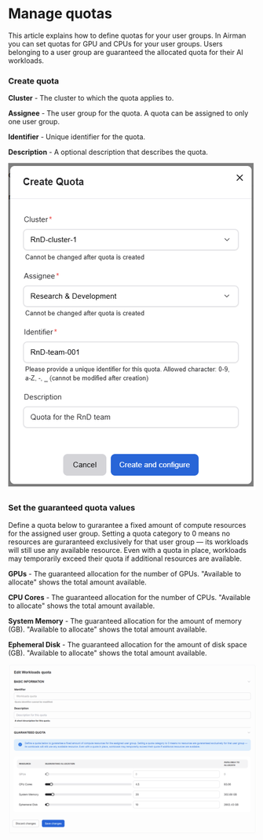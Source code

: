 # Manage quotas

This article explains how to define quotas for your user groups.
In Airman you can set quotas for GPU and CPUs for your user groups. Users belonging to a user group are guaranteed the allocated quota for their AI workloads.

### Create quota

**Cluster** - The cluster to which the quota applies to.

**Assignee** - The user group for the quota. A quota can be assigned to only one user group.

**Identifier** - Unique identifier for the quota.

**Description** - A optional description that describes the quota.

![A diagram of the clusters page.](./create-quota.png)

### Set the guaranteed quota values
Define a quota below to gurarantee a fixed amount of compute resources for the assigned user group. Setting a quota category to 0 means no resources are guraranteed exclusively for that user group — its workloads will still use any available resource. Even with a quota in place, workloads may temporarily exceed their quota if additional resources are available.

**GPUs** - The guaranteed allocation for the number of GPUs. "Available to allocate" shows the total amount available.

**CPU Cores** - The guaranteed allocation for the number of CPUs. "Available to allocate" shows the total amount available.

**System Memory** - The guaranteed allocation for the amount of memory (GB). "Available to allocate" shows the total amount available.

**Ephemeral Disk** - The guaranteed allocation for the amount of disk space (GB). "Available to allocate" shows the total amount available.

![A diagram of the clusters page.](./edit-quota.png)
